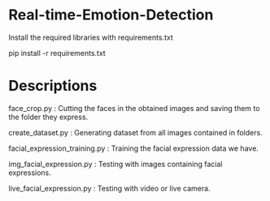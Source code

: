 # Real-time-Emotion-Detection

Install the required libraries with requirements.txt

pip install -r requirements.txt

# Descriptions

face_crop.py : Cutting the faces in the obtained images and saving them to the folder they express.

create_dataset.py : Generating dataset from all images contained in folders.

facial_expression_training.py : Training the facial expression data we have.

img_facial_expression.py : Testing with images containing facial expressions.

live_facial_expression.py : Testing with video or live camera.
